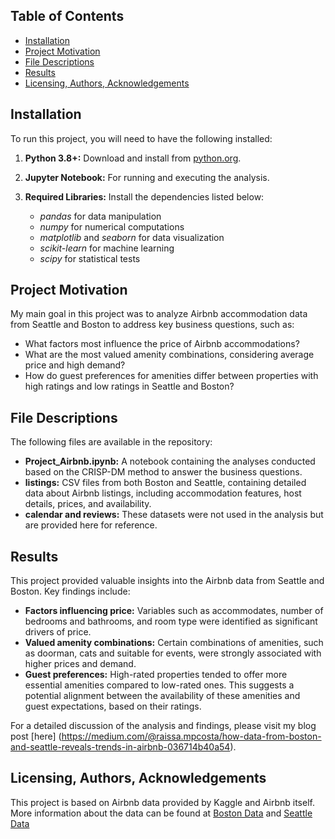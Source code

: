 ## Table of Contents
- [Installation](#installations)
- [Project Motivation](#project-motivation)
- [File Descriptions](#file-descriptions)
- [Results](#results)
- [Licensing, Authors, Acknowledgements](#licensing-authors-acknowledgements)
  
## Installation
To run this project, you will need to have the following installed:
1. **Python 3.8+:** Download and install from [python.org](https://www.python.org/).

2. **Jupyter Notebook:** For running and executing the analysis.

3. **Required Libraries:** Install the dependencies listed below:
    - *pandas* for data manipulation
    - *numpy* for numerical computations
    - *matplotlib* and *seaborn* for data visualization
    - *scikit-learn* for machine learning
    - *scipy* for statistical tests

## Project Motivation
My main goal in this project was to analyze Airbnb accommodation data from Seattle and Boston to address key business questions, such as:

- What factors most influence the price of Airbnb accommodations?
- What are the most valued amenity combinations, considering average price and high demand?
- How do guest preferences for amenities differ between properties with high ratings and low ratings in Seattle and Boston?

## File Descriptions
The following files are available in the repository:

- **Project_Airbnb.ipynb:** A notebook containing the analyses conducted based on the CRISP-DM method to answer the business questions.
- **listings:** CSV files from both Boston and Seattle, containing detailed data about Airbnb listings, including accommodation features, host details, prices, and availability.
- **calendar and reviews:** These datasets were not used in the analysis but are provided here for reference.

## Results
This project provided valuable insights into the Airbnb data from Seattle and Boston. Key findings include:

- **Factors influencing price:** Variables such as accommodates, number of bedrooms and bathrooms, and room type were identified as significant drivers of price.
- **Valued amenity combinations:** Certain combinations of amenities, such as doorman, cats and suitable for events, were strongly associated with higher prices and demand.
- **Guest preferences:** High-rated properties tended to offer more essential amenities compared to low-rated ones. This suggests a potential alignment between the availability of these amenities and guest expectations, based on their ratings.

For a detailed discussion of the analysis and findings, please visit my blog post [here] (https://medium.com/@raissa.mpcosta/how-data-from-boston-and-seattle-reveals-trends-in-airbnb-036714b40a54).

## Licensing, Authors, Acknowledgements
This project is based on Airbnb data provided by Kaggle and Airbnb itself. More information about the data can be found at [Boston Data](https://www.kaggle.com/datasets/airbnb/boston) and [Seattle Data](https://www.kaggle.com/datasets/airbnb/seattle)
